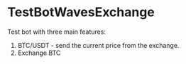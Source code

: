 # TestBotWavesExchange
Test bot with three main features: 
1. BTC/USDT - send the current price from the exchange.
2. Exchange BTC
